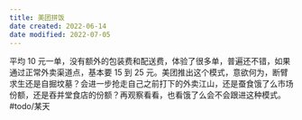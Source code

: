 ```yaml
---
title: 美团拼饭
date created: 2022-06-14
date modified: 2022-07-05
---
```

平均 10 元一单，没有额外的包装费和配送费，体验了很多单，普遍还不错，如果通过正常外卖渠道点，基本要 15 到 25 元。美团推出这个模式，意欲何为，断臂求生还是自掘坟墓？会进一步抢走自己之前打下的外卖江山，还是蚕食饿了么市场份额，还是吞并堂食店的份额？再观察看看，也看饿了么会不会跟进这种模式。 #todo/某天

